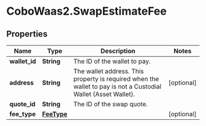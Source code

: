 # CoboWaas2.SwapEstimateFee

## Properties

Name | Type | Description | Notes
------------ | ------------- | ------------- | -------------
**wallet_id** | **String** | The ID of the wallet to pay. | 
**address** | **String** | The wallet address. This property is required when the wallet to pay is not a Custodial Wallet (Asset Wallet). | [optional] 
**quote_id** | **String** | The ID of the swap quote. | 
**fee_type** | [**FeeType**](FeeType.md) |  | [optional] 


